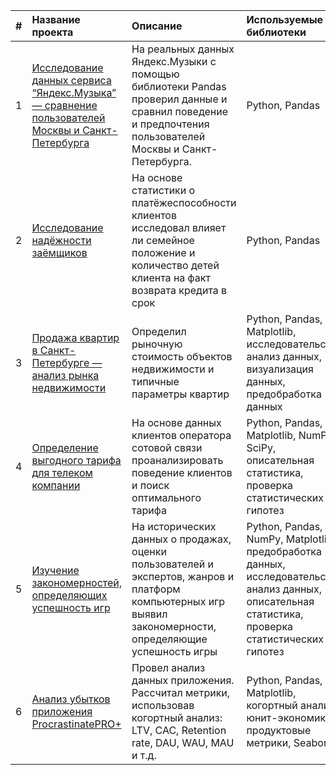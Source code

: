 |#| Название проекта | Описание | Используемые библиотеки |
| :--------------------| :-------------------- | :-------------------- |:--------------------|
|1| [Исследование данных сервиса “Яндекс.Музыка” — сравнение пользователей Москвы и Санкт-Петербурга](https://github.com/sharovsharov/data_analyst_practicum/tree/main/big_cities_music)| На реальных данных Яндекс.Музыки c помощью библиотеки Pandas проверил данные и сравнил поведение и предпочтения пользователей Москвы и Санкт-Петербурга.| Python, Pandas |
|2| [Исследование надёжности заёмщиков](https://github.com/sharovsharov/data_analyst_practicum/tree/main/credit_dep)| На основе статистики о платёжеспособности клиентов исследовал влияет ли семейное положение и количество детей клиента на факт возврата кредита в срок | Python, Pandas |
|3| [Продажа квартир в Санкт-Петербурге — анализ рынка недвижимости](https://github.com/sharovsharov/data_analyst_practicum/tree/main/research_apartment)| Определил рыночную стоимость объектов недвижимости и типичные параметры квартир| Python, Pandas, Matplotlib, исследовательский анализ данных, визуализация данных, предобработка данных |
|4| [Определение выгодного тарифа для телеком компании](https://github.com/sharovsharov/data_analyst_practicum/tree/main/telecom)| На основе данных клиентов оператора сотовой связи проанализировать поведение клиентов и поиск оптимального тарифа | Python, Pandas, Matplotlib, NumPy, SciPy, описательная статистика, проверка статистических гипотез |
|5| [Изучение закономерностей, определяющих успешность игр](https://github.com/sharovsharov/data_analyst_practicum/tree/main/gamedev)| На исторических данных о продажах, оценки пользователей и экспертов, жанров и платформ компьютерных игр выявил закономерности, определяющие успешность игры  | Python, Pandas, NumPy, Matplotlib, предобработка данных, исследовательский анализ данных, описательная статистика, проверка статистических гипотез |
|6| [Анализ убытков приложения ProcrastinatePRO+](https://github.com/sharovsharov/data_analyst_practicum/blob/main/research_apartment/research_apartment_listings.ipynb)| Провел анализ данных приложения. Рассчитал метрики, использовав когортный анализ: LTV, CAC, Retention rate, DAU, WAU, MAU и т.д.| Python, Pandas, Matplotlib, когортный анализ, юнит-экономика, продуктовые метрики, Seaborn |
